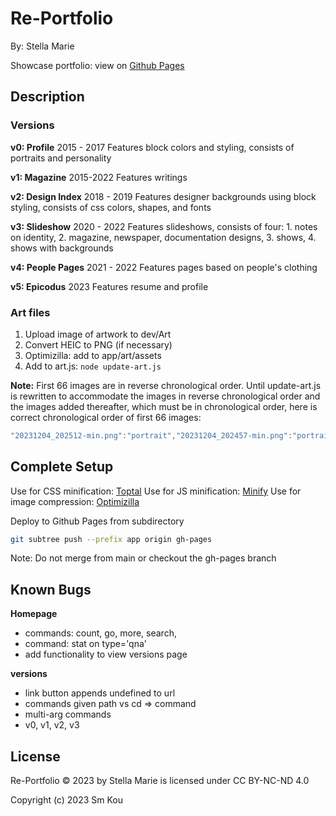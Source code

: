 # Re-Portfolio

By: Stella Marie

Showcase portfolio: view on [Github Pages](smkou.github.io/re-portfolio)

## Description

### Versions

**v0: Profile**
2015 - 2017
Features block colors and styling, consists of portraits and personality

**v1: Magazine**
2015-2022
Features writings

**v2: Design Index**
2018 - 2019
Features designer backgrounds using block styling, consists of css colors, shapes, and fonts

**v3: Slideshow**
2020 - 2022
Features slideshows, consists of four: 1. notes on identity, 2. magazine, newspaper, documentation designs, 3. shows, 4. shows with backgrounds

**v4: People Pages**
2021 - 2022
Features pages based on people's clothing

**v5: Epicodus**
2023
Features resume and profile

### Art files

1. Upload image of artwork to dev/Art
2. Convert HEIC to PNG (if necessary)
3. Optimizilla: add to app/art/assets
4. Add to art.js: ```node update-art.js```

**Note:** First 66 images are in reverse chronological order. Until update-art.js is rewritten to accommodate the images in reverse chronological order and the images added thereafter, which must be in chronological order, here is correct chronological order of first 66 images:

```js
"20231204_202512-min.png":"portrait","20231204_202457-min.png":"portrait","20231204_202446-min.png":"portrait","20231204_202432-min.png":"portrait","20231204_202419-min.png":"portrait","20231204_202404-min.png":"portrait","20231204_202350-min.png":"portrait","20231204_202337-min.png":"portrait","20231204_202316-min.png":"portrait","20231204_202054-min.png":"landscape","20231204_202039-min.png":"portrait","20231204_202025-min.png":"portrait","20231204_202004-min.png":"portrait","20231204_201946-min.png":"portrait","20231204_201935-min.png":"portrait","20231204_201919-min.png":"portrait","20231204_201907-min.png":"portrait","20231204_201854-min.png":"portrait","20231204_201838-min.png":"portrait","20231204_200756-min.png":"landscape","20231204_200736-min.png":"portrait","20231204_200721-min.png":"portrait","20231204_200707-min.png":"landscape","20231204_200642-min.png":"portrait","20231204_200629-min.png":"portrait","20231204_200558-min.png":"portrait","20231204_200543-min.png":"portrait","20231204_200531-min.png":"portrait","20231204_200517-min.png":"portrait","20231204_200459-min.png":"portrait","20231204_200442-min.png":"portrait","20231204_200426-min.png":"portrait","20231204_200253-min.png":"portrait","20231204_200239-min.png":"portrait","20231204_200227-min.png":"portrait","20231204_200210-min.png":"portrait","20231204_195457-min.png":"portrait","20231204_195442-min.png":"portrait","20231204_195422-min.png":"portrait","20231204_195405-min.png":"portrait","20231204_195350-min.png":"portrait","20231204_195330-min.png":"portrait","20231204_195021-min.png":"portrait","20231204_194941-min.png":"landscape","20231204_194916-min.png":"portrait","20231204_194847-min.png":"portrait","20231204_194142-min.png":"portrait","20231204_194122-min.png":"portrait","20231204_194042-min.png":"portrait","20231204_194023-min.png":"portrait","20231204_193941-min.png":"portrait","20231204_193908-min.png":"portrait","20231204_193838-min.png":"portrait","20231204_193715-min.png":"portrait","20231204_193634-min.png":"portrait","20231204_193549-min.png":"portrait","20231204_193519-min.png":"portrait","20231204_193452-min.png":"landscape","20231204_193423-min.png":"portrait","20231204_193259-min.png":"portrait","20231204_193216-min.png":"portrait","20231204_193141-min.png":"portrait","20231204_193119-min.png":"portrait","20231204_193055-min.png":"portrait","20231204_193012-min.png":"landscape","20231204_191156-min.png":"landscape"
```

## Complete Setup

Use for CSS minification: [Toptal](https://www.toptal.com/developers/cssminifier)
Use for JS minification: [Minify](https://minify-js.com/)
Use for image compression: [Optimizilla](https://imagecompressor.com/)

Deploy to Github Pages from subdirectory
```bash
git subtree push --prefix app origin gh-pages
```
Note: Do not merge from main or checkout the gh-pages branch

## Known Bugs

**Homepage**
- commands: count, go, more, search, 
- command: stat on type='qna'
- add functionality to view versions page

**versions**
- link button appends undefined to url
- commands given path vs cd => command
- multi-arg commands
- v0, v1, v2, v3

## License

Re-Portfolio © 2023 by Stella Marie is licensed under CC BY-NC-ND 4.0 

Copyright (c) 2023 Sm Kou